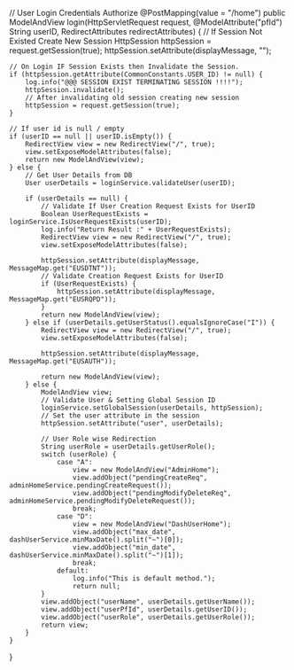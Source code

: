 // User Login Credentials Authorize
@PostMapping(value = "/home")
public ModelAndView login(HttpServletRequest request, @ModelAttribute("pfId") String userID, RedirectAttributes redirectAttributes) {
    // If Session Not Existed Create New Session
    HttpSession httpSession = request.getSession(true);
    httpSession.setAttribute(displayMessage, "");

    // On Login IF Session Exists then Invalidate the Session.
    if (httpSession.getAttribute(CommonConstants.USER_ID) != null) {
        log.info("@@@ SESSION EXIST TERMINATING SESSION !!!!");
        httpSession.invalidate();
        // After invalidating old session creating new session
        httpSession = request.getSession(true);
    }

    // If user id is null / empty
    if (userID == null || userID.isEmpty()) {
        RedirectView view = new RedirectView("/", true);
        view.setExposeModelAttributes(false);
        return new ModelAndView(view);
    } else {
        // Get User Details from DB
        User userDetails = loginService.validateUser(userID);

        if (userDetails == null) {
            // Validate If User Creation Request Exists for UserID
            Boolean UserRequestExists = loginService.IsUserRequestExists(userID);
            log.info("Return Result :" + UserRequestExists);
            RedirectView view = new RedirectView("/", true);
            view.setExposeModelAttributes(false);

            httpSession.setAttribute(displayMessage, MessageMap.get("EUSDTNT"));
            // Validate Creation Request Exists for UserID
            if (UserRequestExists) {
                httpSession.setAttribute(displayMessage, MessageMap.get("EUSRQPD"));
            }
            return new ModelAndView(view);
        } else if (userDetails.getUserStatus().equalsIgnoreCase("I")) {
            RedirectView view = new RedirectView("/", true);
            view.setExposeModelAttributes(false);

            httpSession.setAttribute(displayMessage, MessageMap.get("EUSAUTH"));

            return new ModelAndView(view);
        } else {
            ModelAndView view;
            // Validate User & Setting Global Session ID
            loginService.setGlobalSession(userDetails, httpSession);
            // Set the user attribute in the session
            httpSession.setAttribute("user", userDetails);

            // User Role wise Redirection
            String userRole = userDetails.getUserRole();
            switch (userRole) {
                case "A":
                    view = new ModelAndView("AdminHome");
                    view.addObject("pendingCreateReq", adminHomeService.pendingCreateRequest());
                    view.addObject("pendingModifyDeleteReq", adminHomeService.pendingModifyDeleteRequest());
                    break;
                case "D":
                    view = new ModelAndView("DashUserHome");
                    view.addObject("max_date", dashUserService.minMaxDate().split("~")[0]);
                    view.addObject("min_date", dashUserService.minMaxDate().split("~")[1]);
                    break;
                default:
                    log.info("This is default method.");
                    return null;
            }
            view.addObject("userName", userDetails.getUserName());
            view.addObject("userPfId", userDetails.getUserID());
            view.addObject("userRole", userDetails.getUserRole());
            return view;
        }
    }
}